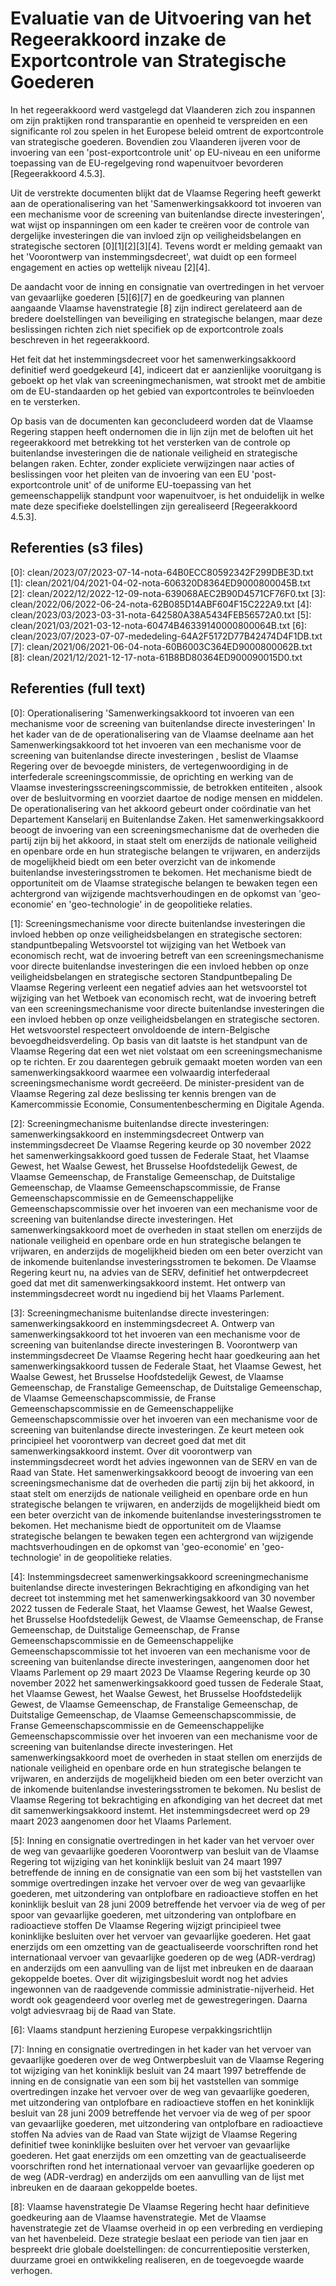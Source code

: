 # Evaluatie van de Uitvoering van het Regeerakkoord inzake de Exportcontrole van Strategische Goederen

In het regeerakkoord werd vastgelegd dat Vlaanderen zich zou inspannen om zijn praktijken rond transparantie en openheid te verspreiden en een significante rol zou spelen in het Europese beleid omtrent de exportcontrole van strategische goederen. Bovendien zou Vlaanderen ijveren voor de invoering van een 'post-exportcontrole unit' op EU-niveau en een uniforme toepassing van de EU-regelgeving rond wapenuitvoer bevorderen [Regeerakkoord 4.5.3].

Uit de verstrekte documenten blijkt dat de Vlaamse Regering heeft gewerkt aan de operationalisering van het 'Samenwerkingsakkoord tot invoeren van een mechanisme voor de screening van buitenlandse directe investeringen', wat wijst op inspanningen om een kader te creëren voor de controle van dergelijke investeringen die van invloed zijn op veiligheidsbelangen en strategische sectoren \[0\]\[1\]\[2\]\[3\]\[4\]. Tevens wordt er melding gemaakt van het 'Voorontwerp van instemmingsdecreet', wat duidt op een formeel engagement en acties op wettelijk niveau \[2\]\[4\].

De aandacht voor de inning en consignatie van overtredingen in het vervoer van gevaarlijke goederen \[5\]\[6\]\[7\] en de goedkeuring van plannen aangaande Vlaamse havenstrategie \[8\] zijn indirect gerelateerd aan de bredere doelstellingen van beveiliging en strategische belangen, maar deze beslissingen richten zich niet specifiek op de exportcontrole zoals beschreven in het regeerakkoord.

Het feit dat het instemmingsdecreet voor het samenwerkingsakkoord definitief werd goedgekeurd \[4\], indiceert dat er aanzienlijke vooruitgang is geboekt op het vlak van screeningmechanismen, wat strookt met de ambitie om de EU-standaarden op het gebied van exportcontroles te beïnvloeden en te versterken.

Op basis van de documenten kan geconcludeerd worden dat de Vlaamse Regering stappen heeft ondernomen die in lijn zijn met de beloften uit het regeerakkoord met betrekking tot het versterken van de controle op buitenlandse investeringen die de nationale veiligheid en strategische belangen raken. Echter, zonder expliciete verwijzingen naar acties of beslissingen voor het pleiten van de invoering van een EU 'post-exportcontrole unit' of de uniforme EU-toepassing van het gemeenschappelijk standpunt voor wapenuitvoer, is het onduidelijk in welke mate deze specifieke doelstellingen zijn gerealiseerd [Regeerakkoord 4.5.3].

## Referenties (s3 files)

\[0\]: clean/2023/07/2023-07-14-nota-64B0ECC80592342F299DBE3D.txt
\[1\]: clean/2021/04/2021-04-02-nota-606320D8364ED9000800045B.txt
\[2\]: clean/2022/12/2022-12-09-nota-639068AEC2B90D4571CF76F0.txt
\[3\]: clean/2022/06/2022-06-24-nota-62B085D14ABF604F15C222A9.txt
\[4\]: clean/2023/03/2023-03-31-nota-642580A38A5434FEB56572A0.txt
\[5\]: clean/2021/03/2021-03-12-nota-60474B46339140000800064B.txt
\[6\]: clean/2023/07/2023-07-07-mededeling-64A2F5172D77B42474D4F1DB.txt
\[7\]: clean/2021/06/2021-06-04-nota-60B6003C364ED9000800062B.txt
\[8\]: clean/2021/12/2021-12-17-nota-61B8BD80364ED900090015D0.txt


## Referenties (full text)

\[0\]: Operationalisering 'Samenwerkingsakkoord tot invoeren van een mechanisme voor de screening van buitenlandse directe investeringen'   In het kader van de de operationalisering van de Vlaamse deelname aan het Samenwerkingsakkoord tot het invoeren van een mechanisme voor de screening van buitenlandse directe investeringen , beslist de Vlaamse Regering over de bevoegde ministers, de vertegenwoordiging in de interfederale screeningscommissie, de oprichting en werking van de Vlaamse investeringsscreeningscommissie, de betrokken entiteiten , alsook over de besluitvorming en voorziet daartoe de nodige mensen en middelen. De operationalisering van het akkoord gebeurt onder coördinatie van het Departement Kanselarij en Buitenlandse Zaken. Het samenwerkingsakkoord beoogt de invoering van een screeningsmechanisme dat de overheden die partij zijn bij het akkoord, in staat stelt om enerzijds de nationale veiligheid en openbare orde en hun strategische belangen te vrijwaren, en anderzijds de mogelijkheid biedt om een beter overzicht van de inkomende buitenlandse investeringsstromen te bekomen. Het mechanisme biedt de opportuniteit om de Vlaamse strategische belangen te bewaken tegen een achtergrond van wijzigende machtsverhoudingen en de opkomst van 'geo-economie' en 'geo-technologie' in de geopolitieke relaties.

\[1\]: Screeningsmechanisme voor directe buitenlandse investeringen die invloed hebben op onze veiligheidsbelangen en strategische sectoren: standpuntbepaling Wetsvoorstel tot wijziging van het Wetboek van economisch recht, wat de invoering betreft van een screeningsmechanisme voor directe buitenlandse investeringen die een invloed hebben op onze veiligheidsbelangen en strategische sectoren Standpuntbepaling  De Vlaamse Regering verleent een  negatief advies  aan het wetsvoorstel tot wijziging van het Wetboek van economisch recht, wat de invoering betreft van een screeningsmechanisme voor directe buitenlandse investeringen die een invloed hebben op onze veiligheidsbelangen en strategische sectoren. Het wetsvoorstel respecteert  onvoldoende de intern-Belgische bevoegdheidsverdeling. Op basis van dit laatste is het standpunt van de Vlaamse Regering dat een wet niet volstaat om een screeningsmechanisme op te richten. Er zou daarentegen gebruik gemaakt moeten worden van een samenwerkingsakkoord waarmee een volwaardig interfederaal screeningsmechanisme wordt gecreëerd. De minister-president van de Vlaamse Regering zal deze beslissing ter kennis brengen van de Kamercommissie Economie, Consumentenbescherming en Digitale Agenda.

\[2\]: Screeningmechanisme buitenlandse directe investeringen: samenwerkingsakkoord en instemmingsdecreet Ontwerp van instemmingsdecreet  ​De Vlaamse Regering keurde op 30 november 2022 het samenwerkingsakkoord goed tussen de Federale Staat, het Vlaamse Gewest, het Waalse Gewest, het Brusselse Hoofdstedelijk Gewest, de Vlaamse Gemeenschap, de Franstalige Gemeenschap, de Duitstalige Gemeenschap, de Vlaamse Gemeenschapscommissie, de Franse Gemeenschapscommissie en de Gemeenschappelijke Gemeenschapscommissie over het invoeren van een mechanisme voor de screening van buitenlandse directe investeringen. Het samenwerkingsakkoord moet de overheden in staat stellen om enerzijds de nationale veiligheid en openbare orde en hun strategische belangen te vrijwaren, en anderzijds de mogelijkheid bieden om een beter overzicht van de inkomende buitenlandse investeringsstromen te bekomen. De Vlaamse Regering keurt nu, na advies van de SERV, definitief het ontwerpdecreet goed dat met dit samenwerkingsakkoord instemt. Het ontwerp van instemmingsdecreet wordt nu ingediend bij het Vlaams Parlement.

\[3\]: Screeningmechanisme buitenlandse directe investeringen: samenwerkingsakkoord en instemmingsdecreet A. Ontwerp van samenwerkingsakkoord tot het invoeren van een mechanisme voor de screening van buitenlandse directe investeringen B. Voorontwerp van instemmingsdecreet  ​De Vlaamse Regering hecht haar goedkeuring aan het  samenwerkingsakkoord tussen de Federale Staat, het Vlaamse Gewest, het Waalse Gewest, het Brusselse Hoofdstedelijk Gewest, de Vlaamse Gemeenschap, de Franstalige Gemeenschap, de Duitstalige Gemeenschap, de Vlaamse Gemeenschapscommissie, de Franse Gemeenschapscommissie en de Gemeenschappelijke Gemeenschapscommissie   over het invoeren van een mechanisme voor de screening van buitenlandse directe investeringen. Ze keurt meteen ook principieel het  voorontwerp van decreet  goed  dat met dit samenwerkingsakkoord instemt. Over dit voorontwerp van instemmingsdecreet wordt het advies ingewonnen van de SERV en van de Raad van State. Het samenwerkingsakkoord beoogt de invoering van een screeningsmechanisme dat de overheden die partij zijn bij het akkoord, in staat stelt om  enerzijds de nationale veiligheid en openbare orde en hun strategische belangen  te  vrijwaren, en anderzijds  de mogelijkheid biedt om een  beter overzicht van de inkomende buitenlandse investeringsstromen  te bekomen. Het mechanisme biedt de opportuniteit  om de Vlaamse strategische belangen te bewaken tegen een achtergrond van wijzigende machtsverhoudingen en de opkomst van 'geo-economie' en 'geo- technologie' in de geopolitieke relaties.

\[4\]: Instemmingsdecreet samenwerkingsakkoord screeningmechanisme buitenlandse directe investeringen Bekrachtiging en afkondiging van het decreet tot instemming met het samenwerkingsakkoord van 30 november 2022 tussen de Federale Staat, het Vlaamse Gewest, het Waalse Gewest, het Brusselse Hoofdstedelijk Gewest, de Vlaamse Gemeenschap, de Franse Gemeenschap, de Duitstalige Gemeenschap, de Franse Gemeenschapscommissie en de Gemeenschappelijke Gemeenschapscommissie tot het invoeren van een mechanisme voor de screening van buitenlandse directe investeringen, aangenomen door het Vlaams Parlement op 29 maart 2023  ​De Vlaamse Regering keurde op 30 november 2022 het samenwerkingsakkoord goed tussen de Federale Staat, het Vlaamse Gewest, het Waalse Gewest, het Brusselse Hoofdstedelijk Gewest, de Vlaamse Gemeenschap, de Franstalige Gemeenschap, de Duitstalige Gemeenschap, de Vlaamse Gemeenschapscommissie, de Franse Gemeenschapscommissie en de Gemeenschappelijke Gemeenschapscommissie over het invoeren van een mechanisme voor de screening van buitenlandse directe investeringen. Het samenwerkingsakkoord moet de overheden in staat stellen om enerzijds de nationale veiligheid en openbare orde en hun strategische belangen te vrijwaren, en anderzijds de mogelijkheid bieden om een beter overzicht van de inkomende buitenlandse investeringsstromen te bekomen. Nu beslist de Vlaamse Regering tot bekrachtiging en afkondiging van het decreet dat met dit samenwerkingsakkoord instemt. Het instemmingsdecreet werd op 29 maart 2023 aangenomen door het Vlaams Parlement.

\[5\]: Inning en consignatie overtredingen in het kader van het vervoer over de weg van gevaarlijke goederen Voorontwerp van besluit van de Vlaamse Regering tot wijziging van het koninklijk besluit van 24 maart 1997 betreffende de inning en de consignatie van een som bij het vaststellen van sommige overtredingen inzake het vervoer over de weg van gevaarlijke goederen, met uitzondering van ontplofbare en radioactieve stoffen en het koninklijk besluit van 28 juni 2009 betreffende het vervoer via de weg of per spoor van gevaarlijke goederen, met uitzondering van ontplofbare en radioactieve stoffen  De Vlaamse Regering wijzigt principieel twee koninklijke besluiten over het vervoer van gevaarlijke goederen. Het gaat enerzijds om een omzetting van de geactualiseerde voorschriften rond het internationaal vervoer van gevaarlijke goederen op de weg (ADR-verdrag) en anderzijds om een aanvulling van de lijst met inbreuken en de daaraan gekoppelde boetes. Over dit wijzigingsbesluit wordt nog het advies ingewonnen van de raadgevende commissie administratie-nijverheid. Het wordt ook geagendeerd voor overleg met de gewestregeringen. Daarna volgt adviesvraag bij de Raad van State.

\[6\]: Vlaams standpunt herziening Europese verpakkingsrichtlijn   

\[7\]: Inning en consignatie overtredingen in het kader van het vervoer van gevaarlijke goederen over de weg Ontwerpbesluit van de Vlaamse Regering tot wijziging van het koninklijk besluit van 24 maart 1997 betreffende de inning en de consignatie van een som bij het vaststellen van sommige overtredingen inzake het vervoer over de weg van gevaarlijke goederen, met uitzondering van ontplofbare en radioactieve stoffen en het koninklijk besluit van 28 juni 2009 betreffende het vervoer via de weg of per spoor van gevaarlijke goederen, met uitzondering van ontplofbare en radioactieve stoffen  Na advies van de Raad van State wijzigt de Vlaamse Regering definitief twee koninklijke besluiten over het vervoer van gevaarlijke goederen. Het gaat enerzijds om een omzetting van de geactualiseerde voorschriften rond het internationaal vervoer van gevaarlijke goederen op de weg (ADR-verdrag) en anderzijds om een aanvulling van de lijst met inbreuken en de daaraan gekoppelde boetes.

\[8\]: Vlaamse havenstrategie   De Vlaamse Regering hecht haar definitieve goedkeuring aan de Vlaamse havenstrategie. Met de Vlaamse havenstrategie zet de Vlaamse overheid in op een verbreding en verdieping van het havenbeleid. Deze strategie beslaat een periode van tien jaar en bespreekt drie  globale doelstellingen:  de concurrentiepositie versterken, duurzame groei en ontwikkeling realiseren, en de toegevoegde waarde verhogen.

